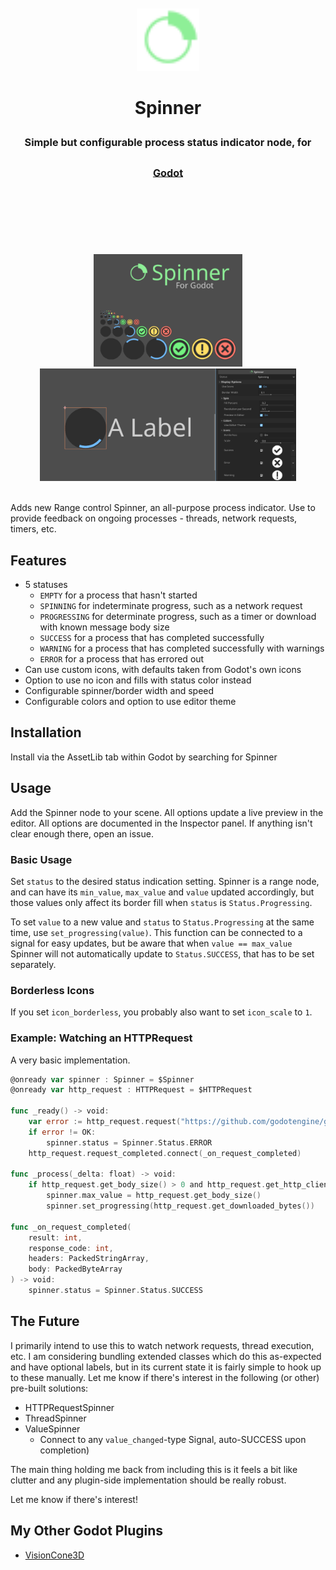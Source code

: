 <div align="center">
	<br/>
	<br/>
	<img src="addons/tattomoosa.spinner/icons/Spinner.svg" width="100"/>
	<br/>
	<h1>
		Spinner
		<br/>
		<sub>
		<sub>
		<sub>
		Simple but configurable process status indicator node, for <a href="https://godotengine.org/">Godot</a>
		</sub>
		</sub>
		</sub>
		<br/>
		<br/>
		<br/>
	</h1>
	<br/>
	<br/>
	<img src="./promo/spinner-splash.png" height="180">
	<img src="./promo/in-editor.png" height="180">
	<!-- <img src="./readme_images/editor_view.png" height="140"> -->
	<br/>
	<br/>
</div>

Adds new Range control Spinner, an all-purpose process indicator.
Use to provide feedback on ongoing processes - threads, network requests, timers, etc.

## Features

* 5 statuses
	* `EMPTY` for a process that hasn't started
	* `SPINNING` for indeterminate progress, such as a network request
	* `PROGRESSING` for determinate progress, such as a timer or download with known message body size
	* `SUCCESS` for a process that has completed successfully
	* `WARNING` for a process that has completed successfully with warnings
	* `ERROR` for a process that has errored out
* Can use custom icons, with defaults taken from Godot's own icons
* Option to use no icon and fills with status color instead
* Configurable spinner/border width and speed
* Configurable colors and option to use editor theme

## Installation

Install via the AssetLib tab within Godot by searching for Spinner

## Usage

Add the Spinner node to your scene. All options update a live preview in the editor.
All options are documented in the Inspector panel. If anything isn't clear enough there,
open an issue.

### Basic Usage

Set `status` to the desired status indication setting. Spinner is a range node, and
can have its `min_value`, `max_value` and `value` updated accordingly, but those values
only affect its border fill when `status` is `Status.Progressing`.

To set `value` to a new value and `status` to `Status.Progressing` at the same time,
use `set_progressing(value)`. This function can be connected to a signal for easy updates,
but be aware that when `value == max_value` Spinner will not automatically update to `Status.SUCCESS`,
that has to be set separately.

### Borderless Icons

If you set `icon_borderless`, you probably also want to set `icon_scale` to `1`.

### Example: Watching an HTTPRequest

A very basic implementation.

``` go
@onready var spinner : Spinner = $Spinner
@onready var http_request : HTTPRequest = $HTTPRequest

func _ready() -> void:
	var error := http_request.request("https://github.com/godotengine/godot/releases/download/4.3-stable/godot-4.3-stable.tar.xz")
	if error != OK:
		spinner.status = Spinner.Status.ERROR
	http_request.request_completed.connect(_on_request_completed)

func _process(_delta: float) -> void:
	if http_request.get_body_size() > 0 and http_request.get_http_client_status() != HTTPClient.STATUS_DISCONNECTED:
		spinner.max_value = http_request.get_body_size()
		spinner.set_progressing(http_request.get_downloaded_bytes())

func _on_request_completed(
	result: int,
	response_code: int,
	headers: PackedStringArray,
	body: PackedByteArray
) -> void:
	spinner.status = Spinner.Status.SUCCESS
```

## The Future

I primarily intend to use this to watch network requests, thread execution, etc.
I am considering bundling extended classes which do this as-expected and have
optional labels, but in its current state it is fairly simple to hook up to these
manually. Let me know if there's interest in the following (or other) pre-built
solutions:

* HTTPRequestSpinner
* ThreadSpinner
* ValueSpinner
	* Connect to any `value_changed`-type Signal, auto-SUCCESS upon completion)

The main thing holding me back from including this is it feels a bit like clutter
and any plugin-side implementation should be really robust.

Let me know if there's interest!

## My Other Godot Plugins

* [VisionCone3D](https://github.com/Tattomoosa/VisionCone3D)